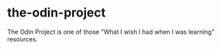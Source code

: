 # the-odin-project
 The Odin Project is one of those "What I wish I had when I was learning" resources.
